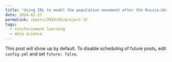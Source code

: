 ```yaml
---
title: 'Using IRL to model the population movement after the Russia-Ukraine war broke out'
date: 2024-02-27
permalink: /posts/2024/02/project-3/
tags:
  - reinforcement learning
  - data science
---
```


This post will show up by default. To disable scheduling of future posts, edit `config.yml` and set `future: false`. 
